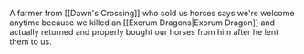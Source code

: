 A farmer from [[Dawn's Crossing]] who sold us horses says we're welcome anytime because we killed an [[Exorum Dragons|Exorum Dragon]] and actually returned and properly bought our horses from him after he lent them to us.